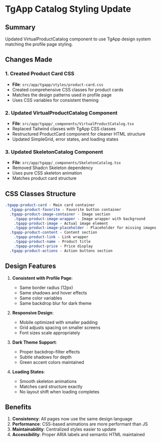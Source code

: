 # TgApp Catalog Styling Update

## Summary
Updated VirtualProductCatalog component to use TgApp design system matching the profile page styling.

## Changes Made

### 1. Created Product Card CSS
- **File**: `src/app/tgapp/styles/product-card.css`
- Created comprehensive CSS classes for product cards
- Matches the design patterns used in profile page
- Uses CSS variables for consistent theming

### 2. Updated VirtualProductCatalog Component
- **File**: `src/app/tgapp/_components/VirtualProductCatalog.tsx`
- Replaced Tailwind classes with TgApp CSS classes
- Restructured ProductCard component for cleaner HTML structure
- Updated SimpleGrid, error states, and loading states

### 3. Updated SkeletonCatalog Component
- **File**: `src/app/tgapp/_components/SkeletonCatalog.tsx`
- Removed Shadcn Skeleton dependency
- Uses pure CSS skeleton animation
- Matches product card structure

## CSS Classes Structure

```css
.tgapp-product-card - Main card container
  .tgapp-product-favorite - Favorite button container
  .tgapp-product-image-container - Image section
    .tgapp-product-image-wrapper - Image wrapper with background
    .tgapp-product-image - Actual image element
    .tgapp-product-image-placeholder - Placeholder for missing images
  .tgapp-product-content - Content section
    .tgapp-product-link - Link wrapper
    .tgapp-product-name - Product title
    .tgapp-product-price - Price display
  .tgapp-product-actions - Action buttons section
```

## Design Features

1. **Consistent with Profile Page**:
   - Same border radius (12px)
   - Same shadows and hover effects
   - Same color variables
   - Same backdrop blur for dark theme

2. **Responsive Design**:
   - Mobile optimized with smaller padding
   - Grid adjusts spacing on smaller screens
   - Font sizes scale appropriately

3. **Dark Theme Support**:
   - Proper backdrop-filter effects
   - Subtle shadows for depth
   - Green accent colors maintained

4. **Loading States**:
   - Smooth skeleton animations
   - Matches card structure exactly
   - No layout shift when loading completes

## Benefits

1. **Consistency**: All pages now use the same design language
2. **Performance**: CSS-based animations are more performant than JS
3. **Maintainability**: Centralized styles easier to update
4. **Accessibility**: Proper ARIA labels and semantic HTML maintained 